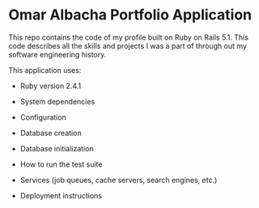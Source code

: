 # Omar Albacha Portfolio Application

This repo contains the code of my profile built on Ruby on Rails 5.1. This code describes all the skills and projects I was a part of through out my software engineering history.

This application uses:

* Ruby version 2.4.1

* System dependencies

* Configuration

* Database creation

* Database initialization

* How to run the test suite

* Services (job queues, cache servers, search engines, etc.)

* Deployment instructions
